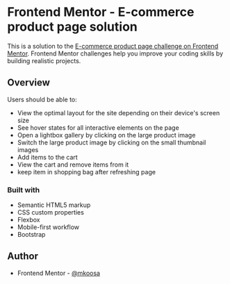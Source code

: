 # Frontend Mentor - E-commerce product page solution

This is a solution to the [E-commerce product page challenge on Frontend Mentor](https://www.frontendmentor.io/challenges/ecommerce-product-page-UPsZ9MJp6). Frontend Mentor challenges help you improve your coding skills by building realistic projects.

## Overview
Users should be able to:

- View the optimal layout for the site depending on their device's screen size
- See hover states for all interactive elements on the page
- Open a lightbox gallery by clicking on the large product image
- Switch the large product image by clicking on the small thumbnail images
- Add items to the cart
- View the cart and remove items from it
- keep item in shopping bag after refreshing page 

### Built with

- Semantic HTML5 markup
- CSS custom properties
- Flexbox
- Mobile-first workflow
- Bootstrap
## Author
- Frontend Mentor - [@mkoosa](https://www.frontendmentor.io/profile/yourusername)

